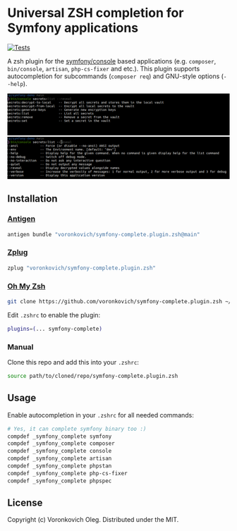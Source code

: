 # Universal ZSH completion for Symfony applications

[![Tests](https://github.com/voronkovich/symfony-complete.plugin.zsh/actions/workflows/tests.yaml/badge.svg)](https://github.com/voronkovich/symfony-complete.plugin.zsh/actions/workflows/tests.yaml)

A zsh plugin for the [symfony/console](https://symfony.com/doc/current/components/console.html) based applications (e.g. `composer`, `bin/console`, `artisan`, `php-cs-fixer` and etc.). This plugin supports autocompletion for subcommands (`composer req`) and GNU-style options (`--help`).

![Commands autocompletion](/screenshots/commands.png?raw=true "Commands autocompletion")
![Options autocompletion](/screenshots/options.png?raw=true "Options autocompletion")

## Installation

### [Antigen](https://github.com/zsh-users/antigen)

```sh
antigen bundle "voronkovich/symfony-complete.plugin.zsh@main"
```
### [Zplug](https://github.com/zplug/zplug)

```sh
zplug "voronkovich/symfony-complete.plugin.zsh"
```

### [Oh My Zsh](https://github.com/ohmyzsh/ohmyzsh)

```sh
git clone https://github.com/voronkovich/symfony-complete.plugin.zsh ~/.oh-my-zsh/custom/plugins/symfony-complete
```

Edit `.zshrc` to enable the plugin:

```sh
plugins=(... symfony-complete)
```

### Manual

Clone this repo and add this into your `.zshrc`:

```sh
source path/to/cloned/repo/symfony-complete.plugin.zsh
```

## Usage

Enable autocompletion in your `.zshrc` for all needed commands:

```sh
# Yes, it can complete symfony binary too :)
compdef _symfony_complete symfony
compdef _symfony_complete composer
compdef _symfony_complete console
compdef _symfony_complete artisan
compdef _symfony_complete phpstan
compdef _symfony_complete php-cs-fixer
compdef _symfony_complete phpspec
```

## License

Copyright (c) Voronkovich Oleg. Distributed under the MIT.
